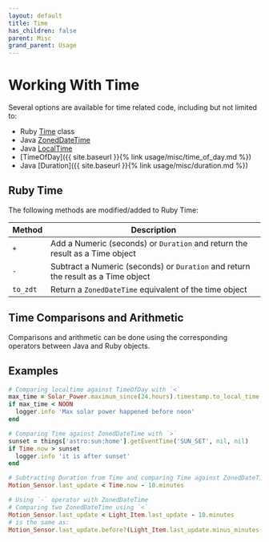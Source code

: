 ```yaml
---
layout: default
title: Time
has_children: false
parent: Misc
grand_parent: Usage
---
```


# Working With Time

Several options are available for time related code, including but not limited to:

* Ruby [Time](https://ruby-doc.org/core/Time.html) class
* Java [ZonedDateTime](https://docs.oracle.com/en/java/javase/11/docs/api/java.base/java/time/ZonedDateTime.html)
* Java [LocalTime](https://docs.oracle.com/en/java/javase/11/docs/api/java.base/java/time/LocalTime.html)
* [TimeOfDay]({{ site.baseurl }}{% link usage/misc/time_of_day.md %})
* Java [Duration]({{ site.baseurl }}{% link usage/misc/duration.md %})

## Ruby Time

The following methods are modified/added to Ruby Time:

| Method   | Description                                                                       |
| -------- | --------------------------------------------------------------------------------- |
| `+`      | Add a Numeric (seconds) or `Duration` and return the result as a Time object      |
| `-`      | Subtract a Numeric (seconds) or `Duration` and return the result as a Time object |
| `to_zdt` | Return a `ZonedDateTime` equivalent of the time object                            |

## Time Comparisons and Arithmetic

Comparisons and arithmetic can be done using the corresponding operators between Java and Ruby objects.

## Examples

```ruby
# Comparing localtime against TimeOfDay with `<`
max_time = Solar_Power.maximum_since(24.hours).timestamp.to_local_time
if max_time < NOON
  logger.info 'Max solar power happened before noon'
end

# Comparing Time against ZonedDateTime with `>`
sunset = things['astro:sun:home'].getEventTime('SUN_SET', nil, nil)
if Time.now > sunset 
  logger.info 'it is after sunset'
end

# Subtracting Duration from Time and comparing Time against ZonedDateTime
Motion_Sensor.last_update < Time.now - 10.minutes

# Using `-` operator with ZonedDateTime
# Comparing two ZonedDateTime using `<` 
Motion_Sensor.last_update < Light_Item.last_update - 10.minutes
# is the same as:
Motion_Sensor.last_update.before?(Light_Item.last_update.minus_minutes(10))
```
